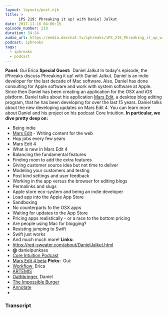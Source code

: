 ```yaml
---
layout: layouts/post.njk
title: >
      iPS 219: Phreaking it up! with Daniel Jalkut
date: 2017-11-16 04:00:15
episode_number: 219
duration: 54:24
audio_url: https://media.devchat.tv/iphreaks/iPS_219_Phreaking_it_up_with_Daniel_Jalkut.mp3
podcast: iphreaks
tags: 
  - iphreaks
  - podcast
---
```


 **Panel:** Gui Erica **Special Guest:&nbsp;** Daniel Jalkut In today's episode, the iPhreaks discuss Phreaking it up! with Daniel Jalkut. Daniel is an indie developer for the last decade of Mac software. Also, Daniel has done consulting for Apple software and work with system software at Apple. Since then Daniel has been creating an application for the OSX and iOS platform. Daniel talks about his application [Mars Edit](https://www.red-sweater.com/marsedit/), a desktop blog editing program, that he has been developing for over the last 15 years. Daniel talks about the new developing updates on Mars Edit 4. You can learn more about Daniel and his project on his podcast Core Intuition. **In particular, we dive pretty deep on:**
- Being indie
- [Mars Edit](https://www.red-sweater.com/marsedit/) - Writing content for the web
- Hop jobs every few years
- Mars Edit 4
- What is new in Mars Edit 4
- Balancing the fundamental features
- Finding room to add the extra features
- Giving customer source idea but not time to deliver
- Modeling your customers and testing
- Post kind settings and user feedback
- Working in the app versus the browser for editing blogs
- Permalinks and slugs
- Apple store eco-system and being an indie developer
- Load app into the Apple App Store
- Sandboxing
- No counterparts fo the OSX apps
- Waiting for updates to the App Store
- Pricing apps realistically - or a race to the bottom pricing
- Are people using Mac for blogging?
- Resisting jumping to Swift
- Swift just works
- And much much more!
**Links:**
- https://red-sweater.com/about/DanielJalkut.html
- **@** danielpunkass
- [Core Intuition Podcast](https://coreint.org)
- [Mars Edit 4 beta](https://red-sweater.com/blog/3244/marsedit-4-public-beta)
**Picks:&nbsp;** Gui:
- [Workflow&nbsp;](https://workflow.is)
Erica
- [ARTEMIS](https://www.amazon.com/Artemis-Novel-Andy-Weir/dp/0553448129)
- [Oathbringer&nbsp;](https://www.amazon.com/Oathbringer-Book-Three-Stormlight-Archive/dp/076532637X/ref=sr_1_sc_1?s=books&ie=UTF8&qid=1510811968&sr=1-1-spell&keywords=BRANON+SANDERSON+OATH)
Daniel
- [The Impossible Burger](https://www.impossiblefoods.com/burger/)
- [Annotate](https://itunes.apple.com/us/app/annotate-capture-and-share/id918207447?mt=12)
- 


### Transcript



